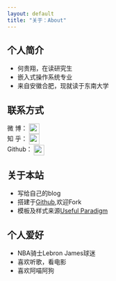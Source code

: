 ```yaml
---
layout: default
title: "关于：About"
---
```


## 个人简介

* 何贵翔，在读研究生
* 嵌入式操作系统专业
* 来自安徽合肥，现就读于东南大学

## 联系方式

<p class="contact">
微  博：  <a href="http://weibo.com/u/2182513544/home?wvr=5&lf=reg" title="微博联系我"><img src="http://www.sinaimg.cn/blog/developer/wiki/LOGO_32x32.png" width="24" height="24" style="display:inline-block;vertical-align:middle"></a><br/>
知  乎： <a href="http://www.zhihu.com/people/he-gui-xiang-51" title="知乎联系我"><img src="http://www.zhihu.com/favicon.ico" width="24" height="24" style="display:inline-block;vertical-align:middle"></a><br/>
Github： <a href="https://github.com/heguixiang" title="Github联系我"><img src="http://www.github.com/favicon.ico" width="24" height="24" style="display:inline-block;vertical-align:middle"></a><br/>
</p>

## 关于本站

* 写给自己的blog
* 搭建于[Github](https://github.com/heguixiang/heguixiang.github.io),欢迎Fork
* 模板及样式来源[Useful Paradigm](http://usefulparadigm.com/)

## 个人爱好
* NBA骑士Lebron James球迷
* 喜欢听歌，看电影
* 喜欢阿喵阿狗



